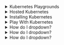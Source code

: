 <details>
<summary>Kubernetes Playgrounds</summary>
<br>

  Test playgrounds are the simplest ways to get Kubernetes, but they’re not intended for production. Common examples include Magic Sandbox, Play with Kubernetes, and Docker Desktop.

With Magic Sandbox, you register for an account and login. That’s it; you’ve instantly got a fully working multi-node private cluster that’s ready to go. You also get curated lessons and hands-on labs.

Play with Kubernetes requires you to login with a GitHub or Docker Hub account and follow a few simple steps to build a cluster that lasts for four hours.

Docker Desktop is a free desktop application from Docker, Inc. You download and run the installer, and after a few clicks, you’ve got a single-node development cluster on your laptop.

    ⚠️ Note: Kubernetes is a fast-developing technology; due to that, version changes, and different cluster names, the output might a bit different from what is mentioned in this course.

The course’s GitHub repo#
  > https://github.com/rupeshpanwar/TheK8sBook.git
  
</details>

<details>
<summary>Hosted Kubernetes</summary>
<br>

  Most of the major cloud platforms now offer their own hosted Kubernetes services. In this model, the control plane (masters) components are managed by your cloud platform. For example, your cloud provider makes sure the control plane is highly available, performant, and handles all control plane upgrades. On the flip side, you have less control over versions and have limited options to customize.

Irrespective of pros and cons, hosted Kubernetes services are as close to zero-effort production-grade Kubernetes as you will get. In fact, the Google Kubernetes Engine (GKE) lets you deploy a production-grade Kubernetes cluster and the Istio service mesh with just a few simple clicks. Other clouds offer similar services:

    AWS: Elastic Kubernetes Service (EKS)
    Azure: Azure Kubernetes Service (AKS)
    Linode: Linode Kubernetes Engine (LKE)
    DigitalOcean: DigitalOcean Kubernetes
    IBM Cloud: IBM Cloud Kubernetes Service
    Google Cloud Platform: Google Kubernetes Engine (GKE)
  
With these offerings in mind, ask yourself the following question before building your own Kubernetes cluster: Is building and managing your own Kubernetes cluster the best use of your time and other resources? If the answer isn’t “Hell yes”, I strongly suggest you consider a hosted service.
DIY Kubernetes clusters#

By far the hardest way to get a Kubernetes cluster is to build one yourself.

Yes, DIY installations are a lot easier than they used to be, but they’re still hard. However, they provide the most flexibility and give you ultimate control over your configuration, which can be a good thing and a bad thing.

  
</details>


<details>
<summary>Installing Kubernetes</summary>
<br>

  There are a ridiculous number of different ways to get a Kubernetes cluster, and we’re not trying to show them all (there are probably hundreds). The methods shown here are simple, and I’ve chosen them because they’re quick and easy ways to get a Kubernetes cluster that you can follow most of the examples with.

All of the examples will work on Magic Sandbox and GKE, and most of them will work on other installations. Ingress examples and volumes may not work on platforms like Docker Desktop and Play with Kubernetes.

In this course, we’ll look at the following:

    Play with Kubernetes (PWK)
    Docker Desktop: local development cluster on your laptop
    Google Kubernetes Engine (GKE): production-grade hosted cluster


</details>

<details>
<summary>Play With Kubernetes</summary>
<br>

  Play with Kubernetes (PWK) is a quick and simple way to get your hands on a development Kubernetes cluster. All you need is a computer, an internet connection, and an account on Docker Hub or GitHub.

However, it has a few limitations to be aware of.

    It’s time-limited – you get a cluster that lasts for four hours.
    It lacks some integrations with external services, such as cloud-based load balancers and volumes.
    It often suffers from capacity issues (it’s offered as a free service).

Let’s see what it looks like.

    Go to https://labs.play-with-k8s.com/

    Login with your GitHub or Docker Hub account and click Start

    Click + ADD NEW INSTANCE from the navigation pane on the left of your browser. You will be presented with a terminal window in the right of your browser. This is a Kubernetes node (node1).

    Run a few commands to see some of the components pre-installed on the node.

Run the following:
$ docker version

The output will look like:
 Docker version 19.03.11-ce...

Run the following:
$ kubectl version --output=yaml

The output will be something like the following:
clientVersion:
...
     major: "1"
     minor: "18"

As the output shows, the node already has Docker and kubectl (the Kubernetes client) pre-installed. Other tools, including kubeadm, are also pre-installed. More on these tools later.

It’s also worth noting that although the command prompt is a $, you’re actually running as root. You can confirm this by running whoami or id.

    Run the provided kubeadm init command to initialize a new cluster.

    When you added a new instance in step 3, PWK gave you a short list of commands to initialize a new Kubernetes cluster. One of these was kubeadm init.... Running this command will initialize a new cluster and configure the API server to listen on the correct IP interface.

    You may be able to specify the version of Kubernetes to install by adding the --kubernetes-version flag to the command. The latest versions can be seen here. Not all versions work with PWK.

$ kubeadm init --apiserver-advertise-address $(hostname -i) --pod-network-cidr...

    Please be patient after the kubeadm init command as it takes a while.

You will get the following output:
[kubeadm] WARNING: kubeadm is in beta, do not use it for prod...
[init] Using Kubernetes version: v1.18.8
[init] Using Authorization modes: [Node RBAC]
<Snip>
Your Kubernetes master has initialized successfully!
<Snip>
  
Congratulations! You have a brand new single-node Kubernetes cluster. The node that you executed the command from (node1) is initialized as the master.

The output of the kubeadm init gives you a short list of commands it wants you to run. These will copy the Kubernetes config file and set permissions. You can ignore these, as PWK has already configured them for you. Feel free to poke around inside of $HOME/.kube.

    Verify the cluster with the following kubectl command:

$ kubectl get nodes

The output will be:
NAME      STATUS     ROLES   AGE       VERSION
node1     NotReady   master  1m        v1.18.4

The output shows a single-node Kubernetes cluster. However, the status of the node is NotReady. This is because you haven’t configured the Pod network yet. When you first logged on to the PWK node, you were given three commands to configure the cluster. So far, you’ve only executed the first one (kubeadm init...).

    Initialize the Pod network (cluster networking).

    Copy the second command from the list of three commands that were printed on the screen when you first created node1 (it will be a kubectl apply command). Paste it onto a new line in the terminal.

$ kubectl apply -f https://raw.githubusercontent.com...

You will get the following output:
configmap/kube-router-cfg created
daemonset.apps/kube-router created
serviceaccount/kube-router created
clusterrole.rbac.authorization.k8s.io/kube-router created
clusterrolebinding.rbac.authorization.k8s.io/kube-router created
    Verify the cluster again to see if node1 has changed to Ready (it may take a few seconds to transition to ready).

$ kubectl get nodes

You will get the following output:
NAME      STATUS    ROLES     AGE       VERSION
node1     Ready     master  2m        v1.18.4

Now that the Pod network has been initialized and the control plane is Ready, you’re ready to add some worker nodes.

    Copy the long kubeadm join that was displayed as part of the output from the kubeadm init command.

    When you initialized the new cluster with kubeadm init, the final output of the command listed a kubeadm join command to use when adding nodes. This command includes the cluster join-token, the IP socket that the API server is listening on, and other bits required to join a new node to the cluster. Copy this command and be ready to paste it into the terminal of a new node (node2).

    Click the + ADD NEW INSTANCE button in the left pane of the PWK window.

You will be given a new node called node2.

    Paste the kubeadm join command into the terminal of node2.

The join-token and IP address will be different in your environment.
$ kubeadm join --token 948f32.79bd6c8e951cf122 10.0.29.3:6443...

The output will be:

Initializing machine ID from random generator.
[preflight] running pre-flight checks
<Snip>
This node has joined the cluster:
* Certificate signing request was sent to master and a response
  was received.
* The Kubelet was informed of the new secure connection details.
  
  
    Switch back to node1 and run another kubectl get nodes
NAME      STATUS    ROLES    AGE       VERSION
node1     Ready     master   5m        v1.18.4
node2     Ready     <none>   1m        v1.18.4


Your Kubernetes cluster now has two nodes – one master and one worker node.

Feel free to add more nodes.

Congratulations! You have a fully working Kubernetes cluster that you can use as a test lab.

It’s worth pointing out that node1 was initialized as the Kubernetes master, and additional nodes will join the cluster as worker nodes. PWK usually puts a blue icon next to masters and a transparent one next to nodes. This helps you identify which is which.
</details>

<details>
<summary>How do I dropdown?</summary>
<br>
This is how you dropdown.
</details>

<details>
<summary>How do I dropdown?</summary>
<br>
This is how you dropdown.
</details>

<details>
<summary>How do I dropdown?</summary>
<br>
This is how you dropdown.
</details>

